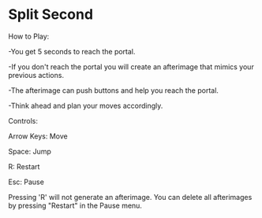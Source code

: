 # Split Second

How to Play:

-You get 5 seconds to reach the portal.

-If you don't reach the portal you will create an afterimage that mimics your previous actions.

-The afterimage can push buttons and help you reach the portal.

-Think ahead and plan your moves accordingly.


Controls:

Arrow Keys: Move

Space: Jump

R: Restart

Esc: Pause

Pressing 'R' will not generate an afterimage. You can delete all afterimages by pressing "Restart" in the Pause menu.
